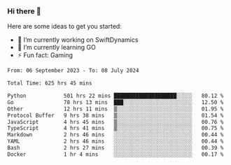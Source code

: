 ### Hi there 👋

Here are some ideas to get you started:

- 🔭 I’m currently working on SwiftDynamics
- 🌱 I’m currently learning GO
-  ⚡ Fun fact: Gaming
  
  <!--
- 👯 I’m looking to collaborate on ...
- 🤔 I’m looking for help with ...
- 💬 Ask me about ...
- 📫 How to reach me: ...
- 😄 Pronouns: ...
-->

<!--START_SECTION:waka-->

```txt
From: 06 September 2023 - To: 08 July 2024

Total Time: 625 hrs 45 mins

Python            501 hrs 22 mins ████████████████████░░░░░   80.12 %
Go                78 hrs 13 mins  ███░░░░░░░░░░░░░░░░░░░░░░   12.50 %
Other             12 hrs 11 mins  ▒░░░░░░░░░░░░░░░░░░░░░░░░   01.95 %
Protocol Buffer   9 hrs 38 mins   ▒░░░░░░░░░░░░░░░░░░░░░░░░   01.54 %
JavaScript        4 hrs 45 mins   ▒░░░░░░░░░░░░░░░░░░░░░░░░   00.76 %
TypeScript        4 hrs 41 mins   ▒░░░░░░░░░░░░░░░░░░░░░░░░   00.75 %
Markdown          2 hrs 46 mins   ░░░░░░░░░░░░░░░░░░░░░░░░░   00.44 %
YAML              2 hrs 46 mins   ░░░░░░░░░░░░░░░░░░░░░░░░░   00.44 %
Bash              2 hrs 27 mins   ░░░░░░░░░░░░░░░░░░░░░░░░░   00.39 %
Docker            1 hr 4 mins     ░░░░░░░░░░░░░░░░░░░░░░░░░   00.17 %
```

<!--END_SECTION:waka-->
